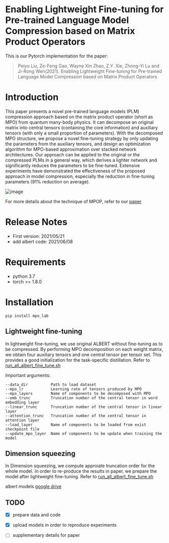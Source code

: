 # Enabling Lightweight Fine-tuning for Pre-trained Language Model Compression based on Matrix Product Operators

This is our Pytorch implementation for the paper:
> Peiyu Liu, Ze-Feng Gao, Wayne Xin Zhao, Z.Y. Xie, Zhong-Yi Lu and Ji-Rong Wen(2021). Enabling Lightweight Fine-tuning for Pre-trained Language Model Compression based on Matrix Product Operators
# Introduction
This paper presents a novel pre-trained language models (PLM) compression approach based on the matrix product operator (short as MPO) from quantum many-body physics. It can decompose an original matrix into central tensors (containing the core information) and auxiliary tensors (with only a small proportion of parameters). With the decomposed MPO structure, we propose a novel fine-tuning strategy by only updating the parameters from the auxiliary tensors, and design an optimization algorithm for MPO-based approximation over stacked network architectures. Our approach can be applied to the original or the compressed PLMs in a general way, which derives a lighter network and significantly reduces the parameters to be fine-tuned. Extensive experiments have demonstrated the effectiveness of the proposed approach in model compression, especially the reduction in fine-tuning parameters (91% reduction on average).

 ![image](images/fig-MPO.png)
 
For more details about the technique of MPOP, refer to our [paper](https://arxiv.org/abs/2106.02205)
 # Release Notes
 - First version: 2021/05/21
 - add albert code: 2021/06/08

# Requirements
- python 3.7
- torch >= 1.8.0


 # Installation
 ```shell
pip install mpo_lab
 ```
## Lightweight fine-tuning
In lightweight fine-tuning, we use original ALBERT without fine-tuning as to be compressed. By performing MPO decomposition on each weight matrix, we obtain four auxiliary tensors and one central tensor per tensor set. This provides a good initialization for the task-specific distillation. Refer to [run_all_albert_fine_tune.sh](https://github.com/lpyhdzx/MPOP/blob/ac958a78e1cf41d7f4117582a1aa2df3edf7e6fa/albert/run_all_albert_fine_tune.sh)

Important arguments:
```
--data_dir          Path to load dataset
--mpo_lr            Learning rate of tensors produced by MPO
--mpo_layers        Name of components to be decomposed with MPO
--emb_trunc         Truncation number of the central tensor in word embedding layer
--linear_trunc      Truncation number of the central tensor in linear layer
--attention_trunc   Truncation number of the central tensor in attention layer
--load_layer        Name of components to be loaded from exist checkpoint file
--update_mpo_layer  Name of components to be update when training the model
```
## Dimension squeezing
In Dimension squeezing, we compute approiate truncation order for the whole model. In order to re-produce the results in paper, we prepare the model after lightweight fine-tuning. Refer to [run_all_albert_fine_tune.sh](https://github.com/lpyhdzx/MPOP/blob/ac958a78e1cf41d7f4117582a1aa2df3edf7e6fa/albert/run_all_albert_fine_tune.sh)

albert models [google drive](https://drive.google.com/file/d/1shpcqfDemRaWhxIwcczDB_YePIyyF0bk/view?usp=sharing)

## TODO

- [x] prepare data and code
- [x] upload models in order to reproduce experiments
- [ ] supplementary details for paper

